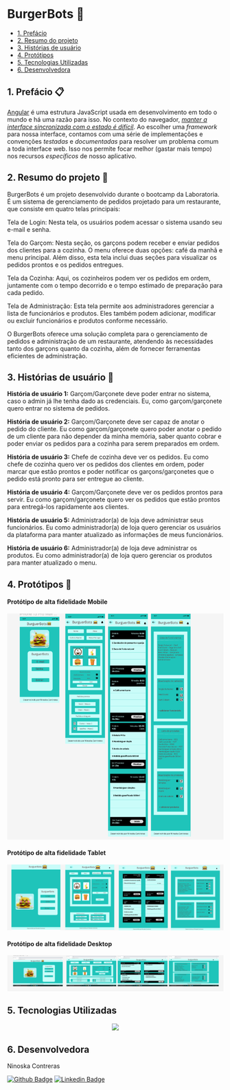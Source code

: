 # BurgerBots 🍔

* [1. Prefácio](#1-prefácio)
* [2. Resumo do projeto](#2-resumo-do-projeto)
* [3. Histórias de usuário](#3-histórias-de-usuario)
* [4. Protótipos](#4-protótipos)
* [5. Tecnologias Utilizadas](#5-tecnologias-utilizadas)
* [6. Desenvolvedora](#6-desenvolvedora)
  

## 1. Prefácio 📋
[Angular](https://angular.io/) é uma estrutura JavaScript usada em desenvolvimento em todo o mundo e há uma razão para isso.
No contexto do navegador, [_manter a interface sincronizada com o estado é difícil_](https://medium.com/dailyjs/the-deepest-reason-why-modern-javascript-frameworks-exist-933b86ebc445).
Ao escolher uma _framework_ para nossa interface, contamos com uma série de implementações e convenções _testadas_ e _documentadas_ para resolver um problema comum a toda interface web. Isso nos permite focar melhor (gastar mais tempo) nos recursos _específicos_ de nosso aplicativo.


## 2. Resumo do projeto 📝
BurgerBots é um projeto desenvolvido durante o bootcamp da Laboratoria. É um sistema de gerenciamento de pedidos projetado para um restaurante, que consiste em quatro telas principais:

Tela de Login: Nesta tela, os usuários podem acessar o sistema usando seu e-mail e senha.

Tela do Garçom: Nesta seção, os garçons podem receber e enviar pedidos dos clientes para a cozinha. O menu oferece duas opções: café da manhã e menu principal. Além disso, esta tela inclui duas seções para visualizar os pedidos prontos e os pedidos entregues.

Tela da Cozinha: Aqui, os cozinheiros podem ver os pedidos em ordem, juntamente com o tempo decorrido e o tempo estimado de preparação para cada pedido.

Tela de Administração: Esta tela permite aos administradores gerenciar a lista de funcionários e produtos. Eles também podem adicionar, modificar ou excluir funcionários e produtos conforme necessário.

O BurgerBots oferece uma solução completa para o gerenciamento de pedidos e administração de um restaurante, atendendo às necessidades tanto dos garçons quanto da cozinha, além de fornecer ferramentas eficientes de administração.


## 3. Histórias de usuário 📝

<strong>História de usuário 1:</strong>  Garçom/Garçonete deve poder entrar no sistema, caso o admin já lhe tenha dado as credenciais. Eu, como garçom/garçonete quero entrar no sistema de pedidos.

<strong>História de usuário 2:</strong> Garçom/Garçonete deve ser capaz de anotar o pedido do cliente. Eu como garçom/garçonete quero poder anotar o pedido de um cliente para não depender da minha memória, saber quanto cobrar e poder enviar os pedidos para a cozinha para serem preparados em ordem.

<strong>História de usuário 3:</strong> Chefe de cozinha deve ver os pedidos.
Eu como chefe de cozinha quero ver os pedidos dos clientes em ordem, poder marcar que estão prontos e poder notificar os garçons/garçonetes que o pedido está pronto para ser entregue ao cliente.

<strong>História de usuário 4:</strong> Garçom/Garçonete deve ver os pedidos prontos para servir. Eu como garçom/garçonete quero ver os pedidos que estão prontos para entregá-los rapidamente aos clientes.

<strong>História de usuário 5:</strong> Administrador(a) de loja deve administrar seus funcionários. Eu como administrador(a) de loja quero gerenciar os usuários da plataforma para manter atualizado as informações de meus funcionários.

<strong>História de usuário 6:</strong> Administrador(a) de loja deve administrar os produtos. Eu como administrador(a) de loja quero gerenciar os produtos para manter atualizado o menu.


## 4. Protótipos 📝

#### Protótipo de alta fidelidade Mobile
![protótipo-mobile](./src/assets/mobile.png)


#### Protótipo de alta fidelidade Tablet
![protótipo-tablet](./src/assets/tablet.png)


#### Protótipo de alta fidelidade Desktop
![protótipo-desktop](./src/assets/Desktop.png)


## 5. Tecnologias Utilizadas
<p align="center">
  <a href="https://skillicons.dev">
    <img src="https://skillicons.dev/icons?i=git,html,css,angular,figma,github,nodejs,ts,vercel" />
  </a>
</p>

 ## 6. Desenvolvedora

Ninoska Contreras

[![Github Badge](https://img.shields.io/badge/-Github-000?style=flat-square&logo=Github&logoColor=white&link)](https://github.com/NiEl0503) [![Linkedin Badge](https://img.shields.io/badge/-LinkedIn-blue?style=flat-square&logo=Linkedin&logoColor=white&link)](https://www.linkedin.com/in/ninoska-contreras-86b075129)
